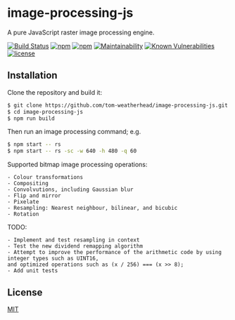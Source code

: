 # image-processing-js
A pure JavaScript raster image processing engine.

[![Build Status](https://secure.travis-ci.org/tom-weatherhead/image-processing-js.svg)](https://travis-ci.org/tom-weatherhead/image-processing-js)
[![npm](https://img.shields.io/npm/v/image-processing-js.svg)](https://www.npmjs.com/package/image-processing-js)
[![npm](https://img.shields.io/npm/dt/image-processing-js.svg)](https://www.npmjs.com/package/image-processing-js)
[![Maintainability](https://api.codeclimate.com/v1/badges/caaec44ebfcb74999b13/maintainability)](https://codeclimate.com/github/tom-weatherhead/image-processing-js/maintainability)
[![Known Vulnerabilities](https://snyk.io/test/github/tom-weatherhead/image-processing-js/badge.svg?targetFile=package.json&package-lock.json)](https://snyk.io/test/github/tom-weatherhead/image-processing-js?targetFile=package.json&package-lock.json)
[![license](https://img.shields.io/github/license/mashape/apistatus.svg)](https://github.com/tom-weatherhead/image-processing-js/blob/master/LICENSE)

## Installation

Clone the repository and build it:

```sh
$ git clone https://github.com/tom-weatherhead/image-processing-js.git
$ cd image-processing-js
$ npm run build
```

Then run an image processing command; e.g.

```sh
$ npm start -- rs
$ npm start -- rs -sc -w 640 -h 480 -q 60
```

Supported bitmap image processing operations:

```
- Colour transformations
- Compositing
- Convolvutions, including Gaussian blur
- Flip and mirror
- Pixelate
- Resampling: Nearest neighbour, bilinear, and bicubic
- Rotation
```

TODO:

```
- Implement and test resampling in context
- Test the new dividend remapping algorithm
- Attempt to improve the performance of the arithmetic code by using integer types such as UINT16,
and optimized operations such as (x / 256) === (x >> 8);
- Add unit tests
```

## License
[MIT](https://choosealicense.com/licenses/mit/)
